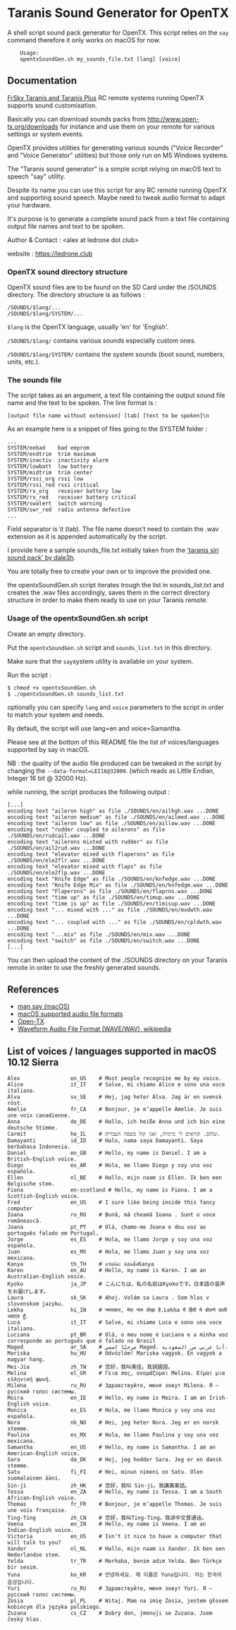 # Taranis Sound Generator for OpenTX

A shell script sound pack generator for OpenTX. This script relies on the ```say``` command therefore it only works on macOS for now.

```
    Usage:
    opentxSoundGen.sh my_sounds_file.txt [lang] [voice]
```


## Documentation


[FrSky Taranis and Taranis Plus](http://www.frsky-rc.com/product/pro.php?pro_id=137) RC remote systems running OpenTX supports sound customisation. 

Basically you can download sounds packs from http://www.open-tx.org/downloads for instance and use them on your remote for various settings or system events.

OpenTX provides utilities for generating various sounds ("Voice Recorder" and "Voice Generator" utilities) but those only run on MS Windows systems.

The "Taranis sound generator" is a simple script relying on macOS text to speech "say" utility. 

Despite its name you can use this script for any RC remote running OpenTX and supporting sound speech. Maybe need to tweak audio format to adapt your hardware.

It's purpose is to generate a complete sound pack from a text file containing output file names and text to be spoken.

Author & Contact : \<alex at ledrone dot club>

website : https://ledrone.club

### OpenTX sound directory structure

OpenTX sound files are to be found on the SD Card under the /SOUNDS directory. The directory structure is as follows :

```
/SOUNDS/$lang/...
/SOUNDS/$lang/SYSTEM/...
```

```$lang``` is the OpenTX language, usually 'en' for 'English'.

```/SOUNDS/$lang/``` contains various sounds especially custom ones.

```/SOUNDS/$lang/SYSTEM/``` contains the system sounds (boot sound, numbers, units, etc.).

### The sounds file

The script takes as an argument, a text file containing the output sound file name and the text to be spoken. The line format is :

```
[output file name without extension] [tab] [text to be spoken]\n
```

As an example here is a snippet of files going to the SYSTEM folder :

```
...
SYSTEM/eebad	bad eeprom
SYSTEM/endtrim	trim maximum
SYSTEM/inactiv	inactivity alarm
SYSTEM/lowbatt	low battery
SYSTEM/midtrim	trim center
SYSTEM/rssi_org	rssi low
SYSTEM/rssi_red	rssi critical
SYSTEM/rx_org	receiver battery low
SYSTEM/rx_red	receiver battery critical
SYSTEM/swalert	switch warning
SYSTEM/swr_red	radio antenna defective
...
```

Field separator is \t (tab). The file name doesn't need to contain the .wav extension as it is appended automatically by the script.

I provide here a sample sounds_file.txt initially taken from the ['taranis siri sound pack' by dale3h](https://github.com/dale3h/taranis-siri-sound-pack).

You are totally free to create your own or to improve the provided one.

the opentxSoundGen.sh script iterates trough the list in sounds_list.txt and creates the .wav files accordingly, saves them in the correct directory structure in order to make them ready to use on your Taranis remote.


### Usage of the opentxSoundGen.sh script

Create an empty directory.

Put the ```opentxSoundGen.sh``` script and ```sounds_list.txt``` in this directory.

Make sure that the ```say```system utility is available on your system.

Run the script :

```
$ chmod +x opentxSoundGen.sh
$ ./opentxSoundGen.sh sounds_list.txt
```

optionally you can specify ```lang``` and ```voice``` parameters to the script in order to match your system and needs.

By default, the script will use lang=en and voice=Samantha.

Please see at the bottom of this README file the list of voices/languages supported by say in macOS.

NB : the quality of the audio file produced can be tweaked in the script by changing the ```--data-format=LEI16@32000```. (which reads as Little Endian, Integer 16 bit @ 32000 Hz).

while running, the script produces the following output :

```
[...]
encoding text "aileron high" as file ./SOUNDS/en/ailhgh.wav ...DONE
encoding text "aileron medium" as file ./SOUNDS/en/ailmed.wav ...DONE
encoding text "aileron low" as file ./SOUNDS/en/aillow.wav ...DONE
encoding text "rudder coupled to ailerons" as file ./SOUNDS/en/rudcail.wav ...DONE
encoding text "ailerons mixted with rudder" as file ./SOUNDS/en/ail2rud.wav ...DONE
encoding text "elevator mixed with flaperons" as file ./SOUNDS/en/ele2flr.wav ...DONE
encoding text "elevator mixed with flaps" as file ./SOUNDS/en/ele2flp.wav ...DONE
encoding text "Knife Edge" as file ./SOUNDS/en/knfedge.wav ...DONE
encoding text "Knife Edge Mix" as file ./SOUNDS/en/knfedgm.wav ...DONE
encoding text "Flaperons" as file ./SOUNDS/en/flaprns.wav ...DONE
encoding text "time up" as file ./SOUNDS/en/timup.wav ...DONE
encoding text "time is up" as file ./SOUNDS/en/timisup.wav ...DONE
encoding text "... mixed with ..." as file ./SOUNDS/en/mxdwth.wav ...DONE
encoding text "... coupled with ..." as file ./SOUNDS/en/cpldwth.wav ...DONE
encoding text "...mix" as file ./SOUNDS/en/mix.wav ...DONE
encoding text "switch" as file ./SOUNDS/en/switch.wav ...DONE
[...]
```

You can then upload the content of the ./SOUNDS directory on your Taranis remote in order to use the freshly generated sounds.

## References 

 * [man say (macOS)](https://developer.apple.com/legacy/library/documentation/Darwin/Reference/ManPages/man1/say.1.html)
 * [macOS supported audio file formats](https://developer.apple.com/library/content/documentation/MusicAudio/Conceptual/CoreAudioOverview/SupportedAudioFormatsMacOSX/SupportedAudioFormatsMacOSX.html)
 * [Open-TX](http://www.open-tx.org)
 * [Waveform Audio File Format (WAVE/WAV), wikipedia](https://en.wikipedia.org/wiki/WAV)
 
## List of voices / languages supported in macOS 10.12 Sierra

```
Alex                en_US    # Most people recognize me by my voice.
Alice               it_IT    # Salve, mi chiamo Alice e sono una voce italiana.
Alva                sv_SE    # Hej, jag heter Alva. Jag är en svensk röst.
Amelie              fr_CA    # Bonjour, je m’appelle Amelie. Je suis une voix canadienne.
Anna                de_DE    # Hallo, ich heiße Anna und ich bin eine deutsche Stimme.
Carmit              he_IL    # שלום. קוראים לי כרמית, ואני קול בשפה העברית.
Damayanti           id_ID    # Halo, nama saya Damayanti. Saya berbahasa Indonesia.
Daniel              en_GB    # Hello, my name is Daniel. I am a British-English voice.
Diego               es_AR    # Hola, me llamo Diego y soy una voz española.
Ellen               nl_BE    # Hallo, mijn naam is Ellen. Ik ben een Belgische stem.
Fiona               en-scotland # Hello, my name is Fiona. I am a Scottish-English voice.
Fred                en_US    # I sure like being inside this fancy computer
Ioana               ro_RO    # Bună, mă cheamă Ioana . Sunt o voce românească.
Joana               pt_PT    # Olá, chamo-me Joana e dou voz ao português falado em Portugal.
Jorge               es_ES    # Hola, me llamo Jorge y soy una voz española.
Juan                es_MX    # Hola, me llamo Juan y soy una voz mexicana.
Kanya               th_TH    # สวัสดีค่ะ ดิฉันชื่อKanya
Karen               en_AU    # Hello, my name is Karen. I am an Australian-English voice.
Kyoko               ja_JP    # こんにちは、私の名前はKyokoです。日本語の音声をお届けします。
Laura               sk_SK    # Ahoj. Volám sa Laura . Som hlas v slovenskom jazyku.
Lekha               hi_IN    # नमस्कार, मेरा नाम लेखा है.Lekha मै हिंदी मे बोलने वाली आवाज़ हूँ.
Luca                it_IT    # Salve, mi chiamo Luca e sono una voce italiana.
Luciana             pt_BR    # Olá, o meu nome é Luciana e a minha voz corresponde ao português que é falado no Brasil
Maged               ar_SA    # مرحبًا اسمي Maged. أنا عربي من السعودية.
Mariska             hu_HU    # Üdvözlöm! Mariska vagyok. Én vagyok a magyar hang.
Mei-Jia             zh_TW    # 您好，我叫美佳。我說國語。
Melina              el_GR    # Γεια σας, ονομάζομαι Melina. Είμαι μια ελληνική φωνή.
Milena              ru_RU    # Здравствуйте, меня зовут Milena. Я – русский голос системы.
Moira               en_IE    # Hello, my name is Moira. I am an Irish-English voice.
Monica              es_ES    # Hola, me llamo Monica y soy una voz española.
Nora                nb_NO    # Hei, jeg heter Nora. Jeg er en norsk stemme.
Paulina             es_MX    # Hola, me llamo Paulina y soy una voz mexicana.
Samantha            en_US    # Hello, my name is Samantha. I am an American-English voice.
Sara                da_DK    # Hej, jeg hedder Sara. Jeg er en dansk stemme.
Satu                fi_FI    # Hei, minun nimeni on Satu. Olen suomalainen ääni.
Sin-ji              zh_HK    # 您好，我叫 Sin-ji。我講廣東話。
Tessa               en_ZA    # Hello, my name is Tessa. I am a South African-English voice.
Thomas              fr_FR    # Bonjour, je m’appelle Thomas. Je suis une voix française.
Ting-Ting           zh_CN    # 您好，我叫Ting-Ting。我讲中文普通话。
Veena               en_IN    # Hello, my name is Veena. I am an Indian-English voice.
Victoria            en_US    # Isn't it nice to have a computer that will talk to you?
Xander              nl_NL    # Hallo, mijn naam is Xander. Ik ben een Nederlandse stem.
Yelda               tr_TR    # Merhaba, benim adım Yelda. Ben Türkçe bir sesim.
Yuna                ko_KR    # 안녕하세요. 제 이름은 Yuna입니다. 저는 한국어 음성입니다.
Yuri                ru_RU    # Здравствуйте, меня зовут Yuri. Я – русский голос системы.
Zosia               pl_PL    # Witaj. Mam na imię Zosia, jestem głosem kobiecym dla języka polskiego.
Zuzana              cs_CZ    # Dobrý den, jmenuji se Zuzana. Jsem český hlas.
```
 
 
